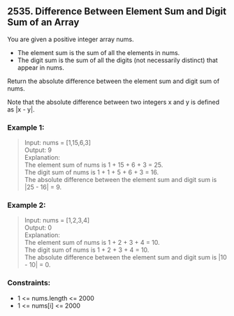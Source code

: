 ## 2535. Difference Between Element Sum and Digit Sum of an Array

You are given a positive integer array nums.

- The element sum is the sum of all the elements in nums.
- The digit sum is the sum of all the digits (not necessarily distinct) that appear in nums.

Return the absolute difference between the element sum and digit sum of nums.

Note that the absolute difference between two integers x and y is defined as |x - y|.

### Example 1:

> Input: nums = [1,15,6,3]<br/>
> Output: 9<br/>
> Explanation:<br/>
> The element sum of nums is 1 + 15 + 6 + 3 = 25.</br>
> The digit sum of nums is 1 + 1 + 5 + 6 + 3 = 16.</br>
> The absolute difference between the element sum and digit sum is |25 - 16| = 9.

### Example 2:

> Input: nums = [1,2,3,4]</br>
> Output: 0</br>
> Explanation:</br>
> The element sum of nums is 1 + 2 + 3 + 4 = 10.</br>
> The digit sum of nums is 1 + 2 + 3 + 4 = 10.</br>
> The absolute difference between the element sum and digit sum is |10 - 10| = 0.

### Constraints:

- 1 <= nums.length <= 2000
- 1 <= nums[i] <= 2000
